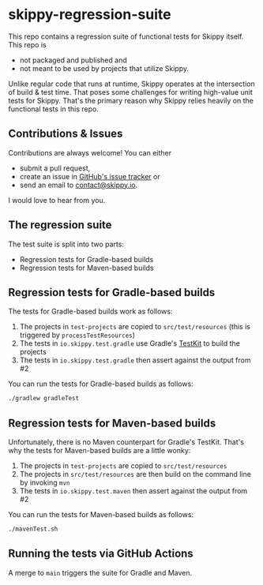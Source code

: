 # skippy-regression-suite

This repo contains a regression suite of functional tests for Skippy itself. This repo is 
- not packaged and published and
- not meant to be used by projects that utilize Skippy.

Unlike regular code that runs at runtime, Skippy operates at the intersection of build & test time. That poses some
challenges for writing high-value unit tests for Skippy. That's the primary reason why Skippy relies heavily on the
functional tests in this repo.

## Contributions & Issues

Contributions are always welcome! You can either
- submit a pull request,
- create an issue in
  [GitHub's issue tracker](https://github.com/skippy-io/skippy-regression-suite/issues) or
- send an email to [contact@skippy.io](mailto:contact@skippy.io).

I would love to hear from you.

## The regression suite

The test suite is split into two parts:
- Regression tests for Gradle-based builds
- Regression tests for Maven-based builds

## Regression tests for Gradle-based builds

The tests for Gradle-based builds work as follows:

1. The projects in `test-projects` are copied to `src/test/resources` (this is triggered by `processTestResources`)
2. The tests in `io.skippy.test.gradle` use Gradle's [TestKit](https://docs.gradle.org/current/userguide/test_kit.html) to build the projects
3. The tests in `io.skippy.test.gradle` then assert against the output from #2

You can run the tests for Gradle-based builds as follows:

```sh
./gradlew gradleTest
```

## Regression tests for Maven-based builds

Unfortunately, there is no Maven counterpart for Gradle's TestKit. That's why the tests for Maven-based builds are 
a little wonky:

1. The projects in `test-projects` are copied to `src/test/resources`
2. The projects in `src/test/resources` are then build on the command line by invoking `mvn` 
3. The tests in `io.skippy.test.maven` then assert against the output from #2

You can run the tests for Maven-based builds as follows:

```sh
./mavenTest.sh
```

## Running the tests via GitHub Actions

A merge to `main` triggers the suite for Gradle and Maven.